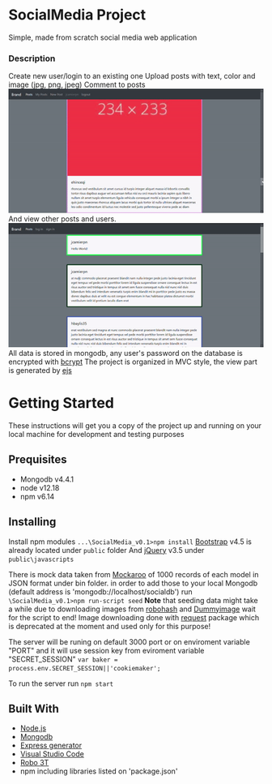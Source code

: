 # SocialMedia Project
Simple, made from scratch social media web application

### Description
Create new user/login to an existing one
Upload posts with text, color and image (jpg, png, jpeg)
Comment to posts
![create post](https://raw.githubusercontent.com/RonVaknin/SocialMedia/main/preview/post.gif)
And view other posts and users.
![posts view](https://raw.githubusercontent.com/RonVaknin/SocialMedia/main/preview/pageview.gif)
All data is stored in mongodb, any user's password on the database is encrypted with [bcrypt](https://www.npmjs.com/package/bcrypt)
The project is organized in MVC style, the view part is generated by [ejs](https://ejs.co/)

# Getting Started
These instructions will get you a copy of the project up and running on your local
machine for development and testing purposes

## Prequisites
* Mongodb v4.4.1
* node v12.18
* npm v6.14

## Installing
Install npm modules
`...\SocialMedia_v0.1>npm install`
[Bootstrap](https://getbootstrap.com/) v4.5 is already located under `public` folder
And [jQuery](https://jquery.com/) v3.5 under `public\javascripts`

There is mock data taken from [Mockaroo](https://mockaroo.com/) of 1000 records of each model in JSON format under bin folder.
in order to add those to your local Mongodb (default address is 'mongodb://localhost/socialdb') run
`\SocialMedia_v0.1>npm run-script seed`
**Note** that seeding data might take a while due to downloading images from [robohash](https://robohash.org/) and [Dummyimage](https://dummyimage.com/)
wait for the script to end!
Image downloading done with [request](https://www.npmjs.com/package/request) package which is deprecated at the moment and used only for this purpose!

The server will be runing on default 3000 port or on enviroment variable "PORT"
and it will use session key from eviroment variable "SECRET_SESSION"
`var baker = process.env.SECRET_SESSION||'cookiemaker';`

To run the server run `npm start`

## Built With
* [Node,js](https://nodejs.org/en/)
* [Mongodb](https://www.mongodb.com/)
* [Express generator](https://expressjs.com/en/starter/generator.html)
* [Visual Studio Code](https://code.visualstudio.com/)
* [Robo 3T](https://robomongo.org/)
* npm including libraries listed on 'package.json'



